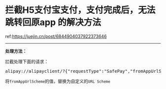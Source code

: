 # 拦截H5支付宝支付，支付完成后，无法跳转回原app 的解决方法

ref:https://juejin.cn/post/6844904037922373646

---

**处理方法：**

拦截处理下面的请求：

<pre>
alipay://alipayclient/?{"requestType":"SafePay","fromAppUrlScheme":"alipays","dataString":"h5_route_token=\"RZ54mw0jbRJ3VA6pZBBKciIF0U7KlDmobilecashierRZ54\"&is_h5_route=\"true\"&h5_route_senior=\"true\""}
</pre>



将`fromAppUrlScheme`的值，替换为自定义的`URL Scheme`

